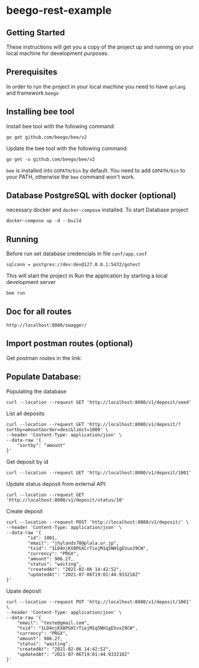 # beego-rest-example

## Getting Started
These instructions will get you a copy of the project up and running on your local machine for development purposes.

## Prerequisites
In order to run the project in your local machine you need to have `golang` and framework `beego`

## Installing bee tool

Install bee tool with the following command:

	go get github.com/beego/bee/v2

Update the bee tool with the following command:

	go get -u github.com/beego/bee/v2

`bee` is installed into `GOPATH/bin` by default. You need to add `GOPATH/bin` to your PATH, otherwise the `bee` command won't work.


## Database PostgreSQL with docker (optional) 
necessary docker and `docker-compose` installed.
To start Database project
```
docker-compose up -d --build
```

## Running

Before run set database credencials in file `conf/app.conf`
```
sqlconn = postgres://dev:dev@127.0.0.1:5432/gotest
```

This will start the project in Run the application by starting a local development server
```
bee run
```
## Doc for all routes
```
http://localhost:8080/swagger/
```

## Import postman routes (optional)

Get postman routes in the link:


## Populate Database:

Populating the database
```
curl --location --request GET 'http://localhost:8080/v1/deposit/seed'
```
List all deposits
```
curl --location --request GET 'http://localhost:8080/v1/deposit/?sortby=amount&order=desc&limit=1000' \
--header 'Content-Type: application/json' \
--data-raw '{
    "sortby": "amount"
}'
```

Get deposit by id
```
curl --location --request GET 'http://localhost:8080/v1/deposit/1001'
```

Update status deposit from external API:
```
curl --location --request GET 'http://localhost:8080/v1/deposit/status/10'
```


Create deposit
```
curl --location --request POST 'http://localhost:8080/v1/deposit/' \
--header 'Content-Type: application/json' \
--data-raw '{
        "id": 1001,
        "email": "jhylands70@plala.or.jp",
        "txid": "1LD4njKX8PGXCrTiojM1q5NH1gEVux29CW",
        "currency": "PRGX",
        "amount": 986.27,
        "status": "waiting",
        "createdAt": "2021-02-06 14:42:52",
        "updatedAt": "2021-07-06T19:01:44.933218Z"
}'
```

Upate deposit
```
curl --location --request PUT 'http://localhost:8080/v1/deposit/1001' \
--header 'Content-Type: application/json' \
--data-raw '{
    "email": "teste@gmail.com",
    "txid": "1LD4njKX8PGXCrTiojM1q5NH1gEVux29CW",
    "currency": "PRGX",
    "amount": 986.27,
    "status": "waiting",
    "createdAt": "2021-02-06 14:42:52",
    "updatedAt": "2021-07-06T19:01:44.933218Z"
}'
```